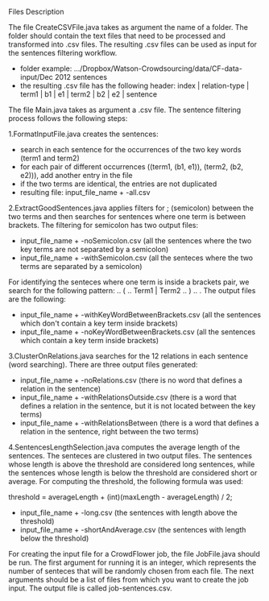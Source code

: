 Files Description


The file CreateCSVFile.java takes as argument the name of a folder. The folder should contain the text files that need 
to be processed and transformed into .csv files. The resulting .csv files can be used as input for the sentences 
filtering workflow.
- folder example: .../Dropbox/Watson-Crowdsourcing/data/CF-data-input/Dec 2012 sentences
- the resulting .csv file has the following header: index | relation-type | term1 | b1 | e1 | term2 | b2 | e2 | sentence 


The file Main.java takes as argument a .csv file. The sentence filtering process follows the following steps:

1.FormatInputFile.java creates the sentences:

  - search in each sentence for the occurrences of the two key words (term1 and term2) 
  - for each pair of different occurrences ((term1, (b1, e1)), (term2, (b2, e2))), add another entry in the file  
  - if the two terms are identical, the entries are not duplicated
  - resulting file: input_file_name + -all.csv


2.ExtractGoodSentences.java applies filters for ; (semicolon) between the two terms and then searches for sentences 
where one term is between brackets. The filtering for semicolon has two output files:

  - input_file_name + -noSemicolon.csv (all the sentences where the two key terms are not separated by a semicolon)
  - input_file_name + -withSemicolon.csv (all the senteces where the two terms are separated by a semicolon)

For identifying the senteces where one term is inside a brackets pair, we search for the following pattern: 
.. ( .. Term1 | Term2 .. ) .. . The output files are the following:
  - input_file_name + -withKeyWordBetweenBrackets.csv (all the sentences which don't contain a key term inside brackets)
  - input_file_name + -noKeyWordBetweenBrackets.csv (all the sentences which contain a key term inside brackets)


3.ClusterOnRelations.java searches for the 12 relations in each sentence (word searching). There are three output files 
generated:

- input_file_name + -noRelations.csv (there is no word that defines a relation in the sentence)
- input_file_name + -withRelationsOutside.csv (there is a word that defines a relation in the sentence, but it is not 
located between the key terms)
- input_file_name + -withRelationsBetween (there is a word that defines a relation in the sentence, right between the 
two terms) 
 
4.SentencesLengthSelection.java computes the average length of the sentences. The senteces are clustered in two output 
files. The sentences whose length is above the threshold are considered long sentences, while the sentences whose length 
is below the threshold are considered short or average. For computing the threshold, the following formula was used:

threshold = averageLength + (int)(maxLength - averageLength) / 2;

- input_file_name + -long.csv (the sentences with length above the threshold)
- input_file_name + -shortAndAverage.csv (the sentences with length below the threshold)


For creating the input file for a CrowdFlower job, the file JobFile.java should be run. The first argument for running 
it is an integer, which represents the number of senteces that will be randomly chosen from each file. The next 
arguments should be a list of files from which you want to create the job input. The output file is called job-sentences.csv.
